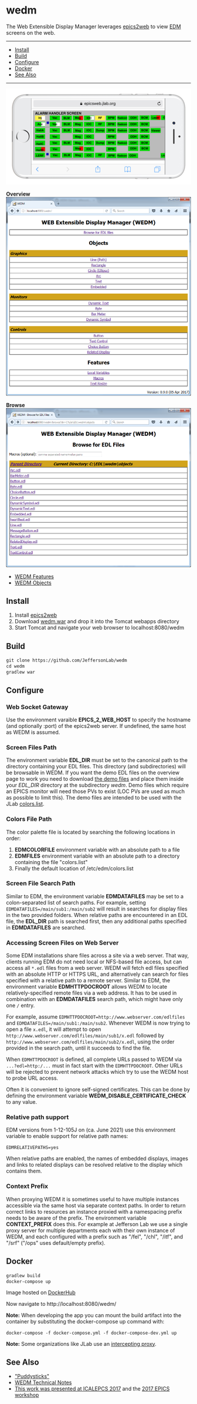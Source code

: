 # wedm
The Web Extensible Display Manager leverages [epics2web](https://github.com/JeffersonLab/epics2web) to view [EDM](https://www.slac.stanford.edu/grp/cd/soft/epics/extensions/edm/edm.html) screens on the web.

---
- [Install](https://github.com/JeffersonLab/wedm#install)
- [Build](https://github.com/JeffersonLab/wedm#build)
- [Configure](https://github.com/JeffersonLab/wedm#configure)
- [Docker](https://github.com/JeffersonLab/wedm#docker)
- [See Also](https://github.com/JeffersonLab/wedm#see-also)
---

![Example](https://github.com/JeffersonLab/wedm/raw/master/doc/img/PhoneExample.png?raw=true "Example")


**Overview**   
![Overview](https://github.com/JeffersonLab/wedm/raw/master/doc/img/Overview.png?raw=true "Overview")

**Browse**        
![Browse](https://github.com/JeffersonLab/wedm/raw/master/doc/img/Browse.png?raw=true "Browse")


- [WEDM Features](https://github.com/JeffersonLab/wedm/wiki/WEDM-Features)   
- [WEDM Objects](https://github.com/JeffersonLab/wedm/wiki/WEDM-Objects)   

## Install
   1. Install [epics2web](https://github.com/JeffersonLab/epics2web)
   1. Download [wedm.war](https://github.com/JeffersonLab/wedm/releases) and drop it into the Tomcat webapps directory
   1. Start Tomcat and navigate your web browser to localhost:8080/wedm
   
## Build 
```
git clone https://github.com/JeffersonLab/wedm
cd wedm
gradlew war
```
   
## Configure

### Web Socket Gateway
Use the environment varaible **EPICS_2_WEB_HOST** to specify the hostname (and optionally :port) of the epics2web server.   If undefined, the same host as WEDM is assumed.

### Screen Files Path
The environment variable **EDL_DIR** must be set to the canonical path to the directory containing your EDL files.  This directory (and subdirectories) will be browsable in WEDM.  If you want the demo EDL files on the overview page to work you need to download [the demo files](https://github.com/JeffersonLab/wedm/blob/master/examples/edl) and place them inside your *EDL_DIR* directory at the subdirectory *wedm*.  Demo files which require an EPICS monitor will need those PVs to exist (LOC PVs are used as much as possible to limit this).  The demo files are intended to be used with the JLab [colors.list](https://github.com/JeffersonLab/wedm/blob/master/examples/edl/colors.list).

### Colors File Path
The color palette file is located by searching the following locations in order:
1. **EDMCOLORFILE** environment variable with an absolute path to a file
2. **EDMFILES** environment variable with an absolute path to a directory containing the file "colors.list"
3. Finally the default location of /etc/edm/colors.list

### Screen File Search Path
Similar to EDM, the environment variable **EDMDATAFILES** may be set to a colon-separated list of search paths.
For example, setting `EDMDATAFILES=/main/sub1:/main/sub2` will result in searches for display files in the two
provided folders.  When relative paths are encountered in an EDL file, the **EDL_DIR** path is searched first, then any additional paths specified in **EDMDATAFILES** are searched.

### Accessing Screen Files on Web Server
Some EDM installations share files across a site via a web server.
That way, clients running EDM do not need local or NFS-based file access,
but can access all `*.edl` files from a web server.  WEDM will fetch edl files specified with an absolute HTTP or HTTPS URL, and alternatively can search for files specified with a relative path to a remote server.
Similar to EDM, the environment variable **EDMHTTPDOCROOT** allows WEDM to locate relatively-specified remote files via a web address.  It has to be used in combination with an **EDMDATAFILES** search path, which might have only one `/` entry.

For example, assume `EDMHTTPDOCROOT=http://www.webserver.com/edlfiles` and
`EDMDATAFILES=/main/sub1:/main/sub2`.
Whenever WEDM is now trying to open a file `x.edl`, it will attempt to open  
`http://www.webserver.com/edlfiles/main/sub1/x.edl`
followed by 
`http://www.webserver.com/edlfiles/main/sub2/x.edl`,
using the order provided in the search path,
until it succeeds to find the file.

When `EDMHTTPDOCROOT` is defined, all complete URLs passed to WEDM via `...?edl=http:/...`
must in fact start with the `EDMHTTPDOCROOT`. Other URLs will be rejected to prevent
network attacks which try to use the WEDM host to probe URL access.

Often it is convenient to ignore self-signed certificates.  This can be done by defining the environment variable **WEDM_DISABLE_CERTIFICATE_CHECK** to any value.

### Relative path support
EDM versions from 1-12-105J on (ca. June 2021) use this environment variable
to enable support for relative path names:

```
EDMRELATIVEPATHS=yes
```

When relative paths are enabled, the names of embedded displays, images and
links to related displays can be resolved relative to the display which contains them.

### Context Prefix
When proxying WEDM it is sometimes useful to have multiple instances accessible via the same host via separate context paths.  In order to return correct links to resources an instance proxied with a namespacing prefix needs to be aware of the prefix.  The environment variable **CONTEXT_PREFIX** does this.  For example at Jefferson Lab we use a single proxy server for multiple departments each with their own instance of WEDM, and each configured with a prefix such as "/fel", "/chl", "/itf", and "/srf" ("/ops" uses default/empty prefix).


## Docker
```
gradlew build
docker-compose up
```
Image hosted on [DockerHub](https://hub.docker.com/r/slominskir/wedm)

Now navigate to http://localhost:8080/wedm/

**Note:** When developing the app you can mount the build artifact into the container by substituting the docker-compose up command with:

```
docker-compose -f docker-compose.yml -f docker-compose-dev.yml up
```

**Note:** Some organizations like JLab use an [intercepting proxy](https://gist.github.com/slominskir/92c25a033db93a90184a5994e71d0b78).


## See Also

  - ["Puddysticks"](https://github.com/JeffersonLab/puddysticks)   
  - [WEDM Technical Notes](https://github.com/JeffersonLab/wedm/wiki/Technical-Notes)      
  - [This work was presented at ICALEPCS 2017](http://icalepcs2017.org/) and the [2017 EPICS workshop](https://indico.esss.lu.se/event/889/session/1/contribution/0)  
